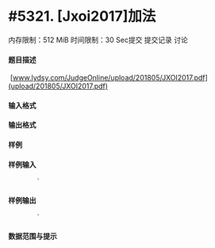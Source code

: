
# #5321. [Jxoi2017]加法
内存限制：512 MiB 时间限制：30 Sec提交 提交记录 讨论
#### 题目描述
 [www.lydsy.com/JudgeOnline/upload/201805/JXOI2017.pdf](upload/201805/JXOI2017.pdf)
#### 输入格式

#### 输出格式

#### 样例

#### 样例输入

			`
#### 样例输出

			`
#### 数据范围与提示

